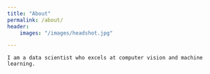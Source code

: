 ```yaml
---
title: "About"
permalink: /about/
header:
    images: "/images/headshot.jpg"

---
```

    I am a data scientist who excels at computer vision and machine learning.
